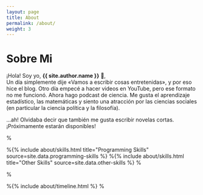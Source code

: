 ```yaml
---
layout: page
title: About
permalink: /about/
weight: 3
---
```


# **Sobre Mi**

¡Hola! Soy yo, **{{ site.author.name }}** :wave:,<br>
Un día simplemente dije «Vamos a escribir cosas entretenidas», y por eso hice el blog. Otro día empecé a hacer videos en YouTube, pero ese formato no me funcionó. Ahora hago podcast de ciencia. Me gusta el aprendizaje estadístico, las matemáticas y siento una atracción por las ciencias sociales (en particular la ciencia política y la filosofía).


...ah! Olvidaba decir que también me gusta escribir novelas cortas. ¡Próximamente estarán disponibles!


% <div class="row">
%{% include about/skills.html title="Programming Skills" source=site.data.programming-skills %}
%{% include about/skills.html title="Other Skills" source=site.data.other-skills %}
%</div>

%<div class="row">
%{% include about/timeline.html %}
%</div>
